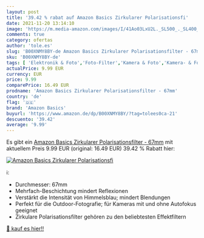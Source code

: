```yaml
---
layout: post
title: '39.42 % rabat auf Amazon Basics Zirkularer Polarisationsfi'
date: 2021-11-20 13:14:10
image: 'https://m.media-amazon.com/images/I/41Ao03LxU2L._SL500_._SL400_.jpg'
comments: true
category: ofertas
author: 'tole.es'
slug: 'B00XNMY8BY-de Amazon Basics Zirkularer Polarisationsfilter - 67mm'
sku: 'B00XNMY8BY-de'
tags: [ 'Elektronik & Foto','Foto-Filter','Kamera & Foto','Kamera- & Fotozubehör','Polfilter','amazon basics', ]
actualPrice: 9.99 EUR
currency: EUR
price: 9.99
comparePrice: 16.49 EUR
prodname: 'Amazon Basics Zirkularer Polarisationsfilter - 67mm'
country: 'de'
flag: '🇩🇪'
brand: 'Amazon Basics'
buyurl: 'https://www.amazon.de/dp/B00XNMY8BY/?tag=tolees0ca-21'
descuento: '39.42'
average: '9.99'
---
```


Es gibt ein [Amazon Basics Zirkularer Polarisationsfilter - 67mm](https://www.amazon.de/dp/B00XNMY8BY/?tag=tolees0ca-21) mit aktuellem Preis 9.99 EUR (original: 16.49 EUR) 39.42 % Rabatt hier:

[![Amazon Basics Zirkularer Polarisationsfi](https://m.media-amazon.com/images/I/41Ao03LxU2L._SL500_._SL400_.jpg)](https://www.amazon.de/dp/B00XNMY8BY/?tag=tolees0ca-21)

ℹ️:

- Durchmesser: 67mm
- Mehrfach-Beschichtung mindert Reflexionen
- Verstärkt die Intensität von Himmelsblau; mindert Blendungen
- Perfekt für die Outdoor-Fotografie; für Kameras mit und ohne Autofokus geeignet
- Zirkulare Polarisationsfilter gehören zu den beliebtesten Effektfiltern

[🛒 kauf es hier!!](https://www.amazon.de/dp/B00XNMY8BY/?tag=tolees0ca-21)
